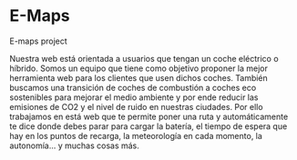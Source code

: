 # E-Maps
E-maps project

 Nuestra web está orientada a usuarios que tengan un coche eléctrico o híbrido. Somos un equipo que tiene como objetivo proponer la mejor herramienta web para los clientes que usen dichos coches. También buscamos una transición de coches de combustión a coches eco sostenibles para mejorar el medio ambiente y por ende reducir las emisiones de CO2 y el nivel de ruido en nuestras ciudades. Por ello trabajamos en está web que te permite poner una ruta y automáticamente te dice donde debes parar para cargar la batería, el tiempo de espera que hay en los puntos de recarga, la meteorología en cada momento, la autonomía... y muchas cosas más.